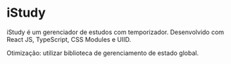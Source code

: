 # iStudy

iStudy é um gerenciador de estudos com temporizador. Desenvolvido com React JS, TypeScript, CSS Modules e UIID.

Otimização: utilizar biblioteca de gerenciamento de estado global.

